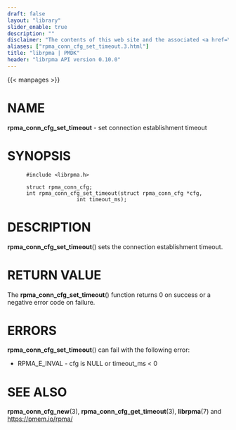 ```yaml
---
draft: false
layout: "library"
slider_enable: true
description: ""
disclaimer: "The contents of this web site and the associated <a href=\"https://github.com/pmem\">GitHub repositories</a> are BSD-licensed open source."
aliases: ["rpma_conn_cfg_set_timeout.3.html"]
title: "librpma | PMDK"
header: "librpma API version 0.10.0"
---
```

{{< manpages >}}

[comment]: <> (SPDX-License-Identifier: BSD-3-Clause)
[comment]: <> (Copyright 2020, Intel Corporation)

NAME
====

**rpma\_conn\_cfg\_set\_timeout** - set connection establishment timeout

SYNOPSIS
========

          #include <librpma.h>

          struct rpma_conn_cfg;
          int rpma_conn_cfg_set_timeout(struct rpma_conn_cfg *cfg,
                          int timeout_ms);

DESCRIPTION
===========

**rpma\_conn\_cfg\_set\_timeout**() sets the connection establishment
timeout.

RETURN VALUE
============

The **rpma\_conn\_cfg\_set\_timeout**() function returns 0 on success or
a negative error code on failure.

ERRORS
======

**rpma\_conn\_cfg\_set\_timeout**() can fail with the following error:

-   RPMA\_E\_INVAL - cfg is NULL or timeout\_ms \< 0

SEE ALSO
========

**rpma\_conn\_cfg\_new**(3), **rpma\_conn\_cfg\_get\_timeout**(3),
**librpma**(7) and https://pmem.io/rpma/
